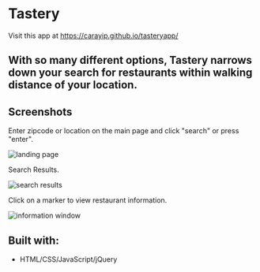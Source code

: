 # Tastery
Visit this app at https://carayip.github.io/tasteryapp/

## With so many different options, Tastery narrows down your search for restaurants within walking distance of your location.

## Screenshots

Enter zipcode or location on the main page and click "search" or press "enter".

![landing page](https://user-images.githubusercontent.com/38255134/41113774-843d54fe-6a50-11e8-81ad-6f467fd173df.png)

Search Results.

![search results](https://user-images.githubusercontent.com/38255134/41113776-844acaee-6a50-11e8-82b6-3e894b02e805.png)

Click on a marker to view restaurant information.

![information window](https://user-images.githubusercontent.com/38255134/41113773-842cae60-6a50-11e8-8d5a-c417fc4b3fd6.png)

## Built with:
* HTML/CSS/JavaScript/jQuery

